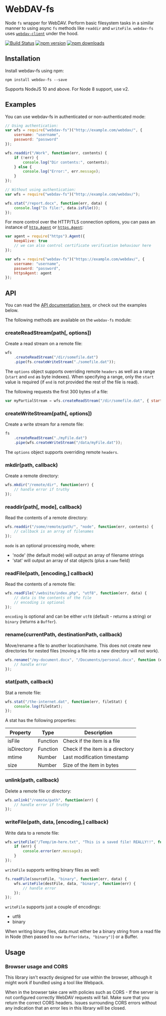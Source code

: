 # WebDAV-fs

Node `fs` wrapper for WebDAV. Perform basic filesystem tasks in a similar manner to using async `fs` methods like `readdir` and `writeFile`. `webdav-fs` uses [`webdav-client`](https://github.com/perry-mitchell/webdav-client) under the hood.

[![Build Status](https://travis-ci.org/perry-mitchell/webdav-fs.svg)](https://travis-ci.org/perry-mitchell/webdav-fs) [![npm version](https://badge.fury.io/js/webdav-fs.svg)](https://www.npmjs.com/package/webdav-fs) [![npm downloads](https://img.shields.io/npm/dm/webdav-fs.svg)](https://www.npmjs.com/package/webdav-fs)

## Installation

Install webdav-fs using npm:

```
npm install webdav-fs --save
```

Supports NodeJS 10 and above. For Node 8 support, use v2.

## Examples

You can use webdav-fs in authenticated or non-authenticated mode:

```javascript
// Using authentication:
var wfs = require("webdav-fs")("http://example.com/webdav/", {
    username: "username",
    password: "password"
});

wfs.readdir("/Work", function(err, contents) {
    if (!err) {
        console.log("Dir contents:", contents);
    } else {
        console.log("Error:", err.message);
    }
});
```

```javascript
// Without using authentication:
var wfs = require("webdav-fs")("http://example.com/webdav/");

wfs.stat("/report.docx", function(err, data) {
    console.log("Is file:", data.isFile());
});
```

For more control over the HTTP/TLS connection options, you can pass an instance of [`http.Agent`](https://nodejs.org/api/http.html#http_class_http_agent)
 or [`https.Agent`](https://nodejs.org/api/https.html#https_class_https_agent):

```javascript
var agent = require("https").Agent({
    keepAlive: true
    // we can also control certificate verification behaviour here
});

var wfs = require("webdav-fs")("https://example.com/webdav/", {
    username: "username",
    password: "password",
    httpsAgent: agent
});
```


## API

You can read the [API documentation here](https://github.com/perry-mitchell/webdav-fs/blob/master/API.md), or check out the examples below.

The following methods are available on the `webdav-fs` module:

### createReadStream(path[, options])

Create a read stream on a remote file:

```javascript
wfs
    .createReadStream("/dir/somefile.dat")
    .pipe(fs.createWriteStream("./somefile.dat"));
```

The `options` object supports overriding remote `headers` as well as a range (`start` and `end` as byte indexes). When specifying a range, only the `start` value is required (if `end` is not provided the rest of the file is read).

The following requests the first 300 bytes of a file:

```javascript
var myPartialStream = wfs.createReadStream("/dir/somefile.dat", { start: 0, end: 299 });
```

### createWriteStream(path[, options])

Create a write stream for a remote file:

```javascript
fs
    .createReadStream("./myFile.dat")
    .pipe(wfs.createWriteStream("/data/myFile.dat"));
```

The `options` object supports overriding remote `headers`.

### mkdir(path, callback)

Create a remote directory:

```javascript
wfs.mkdir("/remote/dir", function(err) {
    // handle error if truthy
});
```

### readdir(path[, mode], callback)

Read the contents of a remote directory:

```javascript
wfs.readdir("/some/remote/path/", "node", function(err, contents) {
    // callback is an array of filenames
});
```

`mode` is an optional processing mode, where:

 * 'node' (the default mode) will output an array of filename strings
 * 'stat' will output an array of stat objects (plus a `name` field)

### readFile(path, [encoding,] callback)

Read the contents of a remote file:

```javascript
wfs.readFile("/website/index.php", "utf8", function(err, data) {
    // data is the contents of the file
    // encoding is optional
});
```

`encoding` is optional and can be either `utf8` (default - returns a string) or `binary` (returns a `Buffer`).

### rename(currentPath, destinationPath, callback)

Move/rename a file to another location/name. This does not create new directories for nested files (moving a file into a new directory will not work).

```javascript
wfs.rename("/my-document.docx", "/Documents/personal.docx", function (err) {
    // handle error
});
```

### stat(path, callback)

Stat a remote file:

```javascript
wfs.stat("/the-internet.dat", function(err, fileStat) {
    console.log(fileStat);
});
```

A stat has the following properties:

| Property | Type | Description |
| -------- | ---- | ----------- |
| isFile   | Function | Check if the item is a file |
| isDirectory | Function | Check if the item is a directory |
| mtime | Number | Last modification timestamp |
| size | Number | Size of the item in bytes |

### unlink(path, callback)

Delete a remote file or directory:

```javascript
wfs.unlink("/remote/path", function(err) {
    // handle error if truthy
});
```

### writeFile(path, data, [encoding,] callback)

Write data to a remote file:

```javascript
wfs.writeFile("/Temp/im-here.txt", "This is a saved file! REALLY!!", function(err) {
    if (err) {
        console.error(err.message);
    }
});
```

`writeFile` supports writing binary files as well:

```javascript
fs.readFile(sourceFile, "binary", function(err, data) {
    wfs.writeFile(destFile, data, "binary", function(err) {
        // handle error
    });
});
```

`writeFile` supports just a couple of encodings:
 * utf8
 * binary

When writing binary files, data must either be a binary string from a read file in Node (then passed to `new Buffer(data, "binary")`) or a Buffer.

## Usage

### Browser usage and CORS
This library isn't exactly designed for use within the browser, although it might work if bundled using a tool like Webpack.

When in the browser take care with policies such as CORS - If the server is not configured correctly WebDAV requests will fail. Make sure that you return the correct CORS headers. Issues surrounding CORS errors without any indication that an error lies in this library will be closed.

